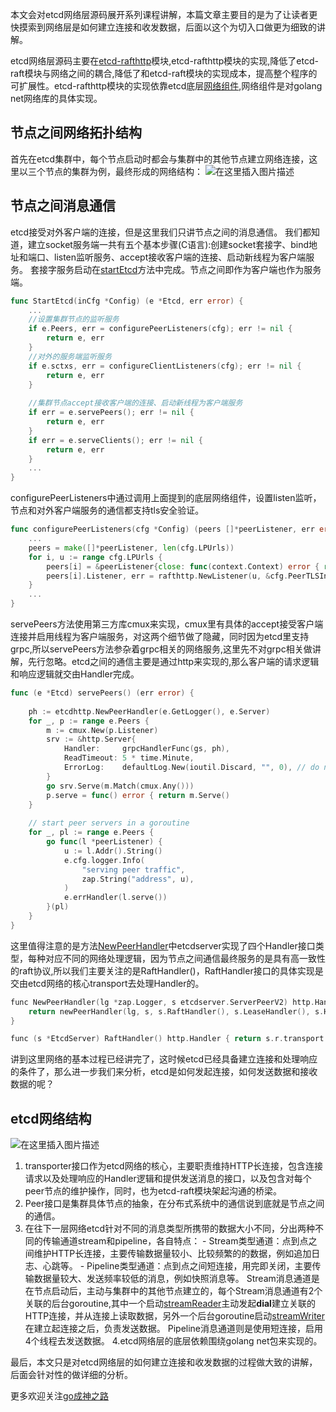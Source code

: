 ﻿本文会对etcd网络层源码展开系列课程讲解，本篇文章主要目的是为了让读者更快摸索到网络层是如何建立连接和收发数据，后面以这个为切入口做更为细致的讲解。

etcd网络层源码主要在[etcd-rafthttp](https://github.com/etcd-io/etcd/tree/master/server/etcdserver/api/rafthttp)模块,etcd-rafthttp模块的实现,降低了etcd-raft模块与网络之间的耦合,降低了和etcd-raft模块的实现成本，提高整个程序的可扩展性。etcd-rafthttp模块的实现依靠etcd底层[网络组件](https://github.com/etcd-io/etcd/tree/master/pkg/transport),网络组件是对golang net网络库的具体实现。

## 节点之间网络拓扑结构
首先在etcd集群中，每个节点启动时都会与集群中的其他节点建立网络连接，这里以三个节点的集群为例，最终形成的网络结构：
![在这里插入图片描述](https://img-blog.csdnimg.cn/2020102911335377.png?x-oss-process=image/watermark,type_ZmFuZ3poZW5naGVpdGk,shadow_10,text_aHR0cHM6Ly9ibG9nLmNzZG4ubmV0L20wXzM3NzMxMDU2,size_16,color_FFFFFF,t_70#pic_center)
## 节点之间消息通信
etcd接受对外客户端的连接，但是这里我们只讲节点之间的消息通信。
我们都知道，建立socket服务端一共有五个基本步骤(C语言):创建socket套接字、bind地址和端口、listen监听服务、accept接收客户端的连接、启动新线程为客户端服务。
套接字服务启动在[startEtcd](https://github.com/etcd-io/etcd/blob/master/server/etcdmain/etcd.go)方法中完成。节点之间即作为客户端也作为服务端。
```go
func StartEtcd(inCfg *Config) (e *Etcd, err error) {
	...
	//设置集群节点的监听服务
	if e.Peers, err = configurePeerListeners(cfg); err != nil {
		return e, err
	}
	//对外的服务端监听服务
	if e.sctxs, err = configureClientListeners(cfg); err != nil {
		return e, err
	}
	
	//集群节点accept接收客户端的连接、启动新线程为客户端服务
	if err = e.servePeers(); err != nil {
		return e, err
	}
	if err = e.serveClients(); err != nil {
		return e, err
	}
	...
}
```
configurePeerListeners中通过调用上面提到的底层网络组件，设置listen监听，节点和对外客户端服务的通信都支持tls安全验证。
```go
func configurePeerListeners(cfg *Config) (peers []*peerListener, err error) {
	...
	peers = make([]*peerListener, len(cfg.LPUrls))
	for i, u := range cfg.LPUrls {
		peers[i] = &peerListener{close: func(context.Context) error { return nil }}
		peers[i].Listener, err = rafthttp.NewListener(u, &cfg.PeerTLSInfo)
	}
	...
}
```

servePeers方法使用第三方库cmux来实现，cmux里有具体的accept接受客户端连接并启用线程为客户端服务，对这两个细节做了隐藏，同时因为etcd里支持grpc,所以servePeers方法参杂着grpc相关的网络服务,这里先不对grpc相关做讲解，先行忽略。etcd之间的通信主要是通过http来实现的,那么客户端的请求逻辑和响应逻辑就交由Handler完成。
```go
func (e *Etcd) servePeers() (err error) {
	
	ph := etcdhttp.NewPeerHandler(e.GetLogger(), e.Server)	
	for _, p := range e.Peers {
		m := cmux.New(p.Listener)
		srv := &http.Server{
			Handler:     grpcHandlerFunc(gs, ph),
			ReadTimeout: 5 * time.Minute,
			ErrorLog:    defaultLog.New(ioutil.Discard, "", 0), // do not log user error
		}
		go srv.Serve(m.Match(cmux.Any()))
		p.serve = func() error { return m.Serve() 
	}
	
	// start peer servers in a goroutine
	for _, pl := range e.Peers {
		go func(l *peerListener) {
			u := l.Addr().String()
			e.cfg.logger.Info(
				"serving peer traffic",
				zap.String("address", u),
			)
			e.errHandler(l.serve())
		}(pl)
	}
}
```

这里值得注意的是方法[NewPeerHandler](https://github.com/etcd-io/etcd/blob/master/server/etcdserver/api/etcdhttp/peer.go)中etcdserver实现了四个Handler接口类型，每种对应不同的网络处理逻辑，因为节点之间通信最终服务的是具有高一致性的raft协议,所以我们主要关注的是RaftHandler()，RaftHandler接口的具体实现是交由etcd网络的核心transport去处理Handler的。
```c
func NewPeerHandler(lg *zap.Logger, s etcdserver.ServerPeerV2) http.Handler {
	return newPeerHandler(lg, s, s.RaftHandler(), s.LeaseHandler(), s.HashKVHandler(), s.DowngradeEnabledHandler())
}

func (s *EtcdServer) RaftHandler() http.Handler { return s.r.transport.Handler() }
```

讲到这里网络的基本过程已经讲完了，这时候etcd已经具备建立连接和处理响应的条件了，那么进一步我们来分析，etcd是如何发起连接，如何发送数据和接收数据的呢？

## etcd网络结构
![在这里插入图片描述](https://img-blog.csdnimg.cn/20201029161150638.png?x-oss-process=image/watermark,type_ZmFuZ3poZW5naGVpdGk,shadow_10,text_aHR0cHM6Ly9ibG9nLmNzZG4ubmV0L20wXzM3NzMxMDU2,size_16,color_FFFFFF,t_70#pic_center)
 1. transporter接口作为etcd网络的核心，主要职责维持HTTP长连接，包含连接请求以及处理响应的Handler逻辑和提供发送消息的接口，以及包含对每个peer节点的维护操作，同时，也为etcd-raft模块架起沟通的桥梁。
 2. Peer接口是集群具体节点的抽象，在分布式系统中的通信说到底就是节点之间的通信。
 3. 在往下一层网络etcd针对不同的消息类型所携带的数据大小不同，分出两种不同的传输通道stream和pipeline，各自特点：
 		 - Stream类型通道：点到点之间维护HTTP长连接，主要传输数据量较小、比较频繁的的数据，例如追加日志、心跳等。
 		 - Pipeline类型通道：点到点之间短连接，用完即关闭，主要传输数据量较大、发送频率较低的消息，例如快照消息等。
 Stream消息通道是在节点启动后，主动与集群中的其他节点建立的，每个Stream消息通道有2个关联的后台goroutine,其中一个启动[streamReader](https://github.com/etcd-io/etcd/blob/master/server/etcdserver/api/rafthttp/stream.go)主动发起**dial**建立关联的HTTP连接，并从连接上读取数据，另外一个后台goroutine启动[streamWriter](https://github.com/etcd-io/etcd/blob/master/server/etcdserver/api/rafthttp/stream.go)在建立起连接之后，负责发送数据。
 Pipeline消息通道则是使用短连接，启用4个线程去发送数据。
 4.etcd网络层的底层依赖围绕golang net包来实现的。

最后，本文只是对etcd网络层的如何建立连接和收发数据的过程做大致的讲解，后面会针对性的做详细的分析。

更多欢迎关注[go成神之路](https://github.com/friendlyhank/toBeTopgopher)
